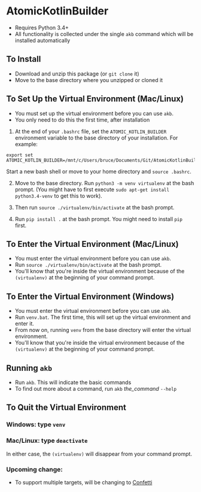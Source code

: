 # AtomicKotlinBuilder

- Requires Python 3.4+
- All functionality is collected under the single `akb` command which will be installed automatically

## To Install
- Download and unzip this package (or `git clone` it)
- Move to the base directory where you unzipped or cloned it

## To Set Up the Virtual Environment (Mac/Linux)
- You must set up the virtual environment before you can use `akb`.
- You only need to do this the first time, after installation

1. At the end of your `.bashrc` file, set the `ATOMIC_KOTLIN_BUILDER` environment variable to the base
directory of your installation. For example:

```
export set ATOMIC_KOTLIN_BUILDER=/mnt/c/Users/bruce/Documents/Git/AtomicKotlinBuilder
```

Start a new bash shell or move to your home directory and `source .bashrc`.

2. Move to the base directory. Run `python3 -m venv virtualenv` at the bash prompt.
   (You might have to first execute `sudo apt-get install python3.4-venv` to get this to work).

3. Then run `source ./virtualenv/bin/activate` at the bash prompt.

4. Run `pip install .` at the bash prompt. You might need to install `pip` first.


## To Enter the Virtual Environment (Mac/Linux)
- You must enter the virtual environment before you can use `akb`.
- Run `source ./virtualenv/bin/activate` at the bash prompt.
- You'll know that you're inside the virtual environment because of the
`(virtualenv)` at the beginning of your command prompt.


## To Enter the Virtual Environment (Windows)
- You must enter the virtual environment before you can use `akb`.
- Run `venv.bat`. The first time, this will set up the virtual environment and enter it.
- From now on, running `venv` from the base directory will enter the virtual environment.
- You'll know that you're inside the virtual environment because of the
`(virtualenv)` at the beginning of your command prompt.


## Running `akb`
- Run `akb`. This will indicate the basic commands
- To find out more about a command, run `akb` *the_command* `--help`


## To Quit the Virtual Environment

### Windows: type `venv`

### Mac/Linux: type `deactivate`

In either case, the `(virtualenv)` will disappear from your command prompt.

### Upcoming change:

- To support multiple targets, will be changing to [Confetti](https://github.com/aviaviavi/confetti)
